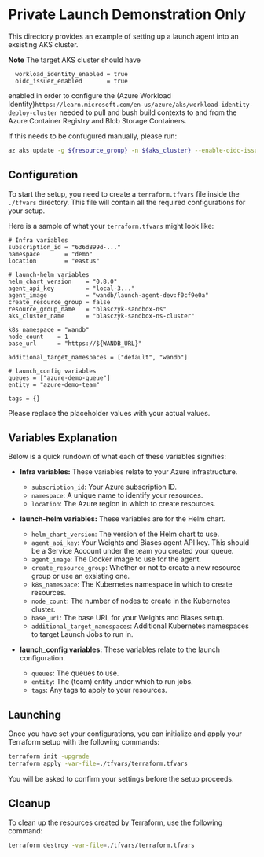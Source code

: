 # Private Launch Demonstration Only

This directory provides an example of setting up a launch agent into an exsisting AKS cluster. 

**Note** The target AKS cluster should have
```hcl
  workload_identity_enabled = true
  oidc_issuer_enabled       = true
```
enabled in order to configure the (Azure Workload Identity)`https://learn.microsoft.com/en-us/azure/aks/workload-identity-deploy-cluster` needed to pull and bush build contexts to and from the Azure Container Registry and Blob Storage Containers.

If this needs to be confugured manually, please run:
```bash
az aks update -g ${resource_group} -n ${aks_cluster} --enable-oidc-issuer --enable-workload-identity 
```

## Configuration

To start the setup, you need to create a `terraform.tfvars` file inside the `./tfvars` directory. This file will contain all the required configurations for your setup.

Here is a sample of what your `terraform.tfvars` might look like:

```hcl
# Infra variables
subscription_id = "636d899d-..."
namespace       = "demo"
location        = "eastus"

# launch-helm variables
helm_chart_version    = "0.8.0"
agent_api_key         = "local-3..."
agent_image           = "wandb/launch-agent-dev:f0cf9e0a"
create_resource_group = false
resource_group_name   = "blasczyk-sandbox-ns"
aks_cluster_name      = "blasczyk-sandbox-ns-cluster"

k8s_namespace = "wandb"
node_count    = 1
base_url      = "https://${WANDB_URL}"

additional_target_namespaces = ["default", "wandb"]

# launch_config variables
queues = ["azure-demo-queue"]
entity = "azure-demo-team"

tags = {}
```

Please replace the placeholder values with your actual values.

## Variables Explanation

Below is a quick rundown of what each of these variables signifies:

- **Infra variables:** These variables relate to your Azure infrastructure.
    - `subscription_id`: Your Azure subscription ID.
    - `namespace`: A unique name to identify your resources.
    - `location`: The Azure region in which to create resources.

- **launch-helm variables:** These variables are for the Helm chart.
    - `helm_chart_version`: The version of the Helm chart to use.
    - `agent_api_key`: Your Weights and Biases agent API key. This should be a Service Account under the team you created your queue.
    - `agent_image`: The Docker image to use for the agent.
    - `create_resource_group`: Whether or not to create a new resource group or use an exsisting one.
    - `k8s_namespace`: The Kubernetes namespace in which to create resources.
    - `node_count`: The number of nodes to create in the Kubernetes cluster.
    - `base_url`: The base URL for your Weights and Biases setup.
    - `additional_target_namespaces`: Additional Kubernetes namespaces to target Launch Jobs to run in. 

- **launch_config variables:** These variables relate to the launch configuration.
    - `queues`: The queues to use.
    - `entity`: The (team) entity under which to run jobs.
    - `tags`: Any tags to apply to your resources.

## Launching

Once you have set your configurations, you can initialize and apply your Terraform setup with the following commands:

```bash
terraform init -upgrade
terraform apply -var-file=./tfvars/terraform.tfvars
```

You will be asked to confirm your settings before the setup proceeds.

## Cleanup

To clean up the resources created by Terraform, use the following command:

```bash
terraform destroy -var-file=./tfvars/terraform.tfvars
```